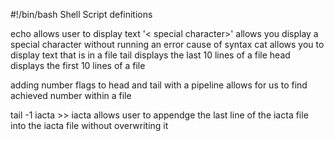 #!/bin/bash
Shell Script definitions

echo
allows user to display text
'< special character>\'
allows you display a special character without running an error cause of syntax
cat <file>
allows you to display text that is in a file
tail <filename>
displays the last 10 lines of a file
head <filename>
displays the first 10 lines of a file

adding number flags to head and tail with a pipeline allows for us to find achieved number within a file

tail -1 iacta >> iacta
allows user to appendge the last line of the iacta file into the iacta file without overwriting it
